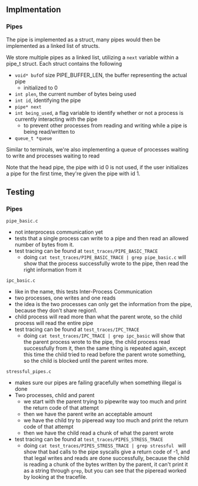 ## Implmentation

### Pipes

The pipe is implemented as a struct, many pipes would then be implemented as a linked list of structs. 

We store multiple pipes as a linked list, utilizing a `next` variable within a pipe_t struct. Each struct contains the following

- `void* buf`of size PIPE_BUFFER_LEN, the buffer representing the actual pipe
  - initialized to 0
- `int plen`, the current number of bytes being used
- `int id`, identifying the pipe
- `pipe* next`
- `int being_used`, a flag variable to identify whether or not a process is currently interacting with the pipe
  - to prevent other processes from reading and writing while a pipe is being read/written to
- `queue_t *queue`

Similar to terminals, we're also implementing a queue of processes waiting to write and processes waiting to read

Note that the head pipe, the pipe with id 0 is not used, if the user initializes a pipe for the first time, they're given the pipe with id 1.



## Testing

### Pipes

`pipe_basic.c` 

- not interprocess communication yet
- tests that a single process can write to a pipe and then read an allowed number of bytes from it.
- test tracing can be found at `test_traces/PIPE_BASIC_TRACE`
  - doing `cat test_traces/PIPE_BASIC_TRACE | grep pipe_basic.c` will show that the process successfully wrote to the pipe, then read the right information from it

`ipc_basic.c`

- like in the name, this tests Inter-Process Communication
- two processes, one writes and one reads
- the idea is the two processes can only get the information from the pipe, because they don't share region1.
- child process will read more than what the parent wrote, so the child process will read the entire pipe
- test tracing can be found at `test_traces/IPC_TRACE`
  - doing `cat test_traces/IPC_TRACE | grep ipc_basic` will show that the parent process wrote to the pipe, the child process read successfully from it, then  the same thing is repeated again, except this time the child tried to read before the parent wrote something, so the child is blocked until the parent writes more.

`stressful_pipes.c`

- makes sure our pipes are failing gracefully when something illegal is done
- Two processes, child and parent
  - we start with the parent trying to pipewrite way too much and print the return code of that attempt
  - then we have the parent write an acceptable amount
  - we have the child try to piperead way too much and print the return code of that attempt
  - then we have the child read a chunk of what the parent wrote
- test tracing can be found at `test_traces/PIPES_STRESS_TRACE`
  - doing `cat test_traces/PIPES_STRESS_TRACE | grep stressful ` will show that bad calls to the pipe syscalls give a return code of -1, and that legal writes and reads are done successfully, because the child is reading a chunk of the bytes written by the parent, it can't print it as a string through `grep`, but you can see that the piperead worked by looking at the tracefile.